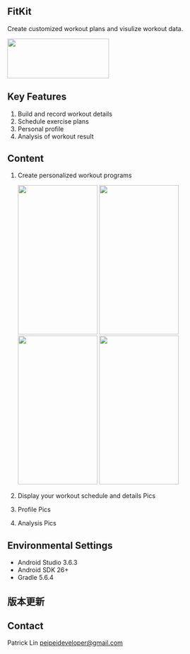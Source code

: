 ## FitKit
Create customized workout plans and visulize workout data.

<a href="https://play.google.com/store/apps/details?id=com.patrick.fittracker"><img src="https://camo.githubusercontent.com/9b43e9e7bdf73be90eaee8bf94cf61440638567e/68747470733a2f2f692e696d6775722e636f6d2f49353862574c642e706e67" width="230" height="90"></a>

## Key Features
1. Build and record workout details
2. Schedule exercise plans 
3. Personal profile
4. Analysis of workout result

## Content
1. Create personalized workout programs

   <img src="https://i.imgur.com/gpghyJQ.png" width="180" height="337.5"> <img src="https://i.imgur.com/EINJ6wr.png" width="180" height="337.5"> <img src="https://i.imgur.com/xGHmQuY.png" width="180" height="337.5"> <img src="https://i.imgur.com/QbEw2IG.png" width="180" height="337.5">

2. Display your workout schedule and details
    Pics
3. Profile
    Pics
4. Analysis
    Pics

## Environmental Settings
* Android Studio 3.6.3
* Android SDK 26+
* Gradle 5.6.4

## 版本更新

## Contact
Patrick Lin peipeideveloper@gmail.com
